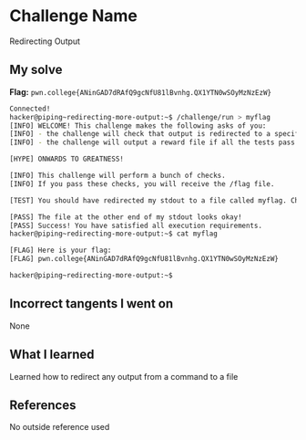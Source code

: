 # Challenge Name
Redirecting Output

## My solve
**Flag:** `pwn.college{ANinGAD7dRAfQ9gcNfU81lBvnhg.QX1YTN0wSOyMzNzEzW}`

```bash
Connected!
hacker@piping~redirecting-more-output:~$ /challenge/run > myflag
[INFO] WELCOME! This challenge makes the following asks of you:
[INFO] - the challenge will check that output is redirected to a specific file path : myflag
[INFO] - the challenge will output a reward file if all the tests pass : /flag

[HYPE] ONWARDS TO GREATNESS!

[INFO] This challenge will perform a bunch of checks.
[INFO] If you pass these checks, you will receive the /flag file.

[TEST] You should have redirected my stdout to a file called myflag. Checking...

[PASS] The file at the other end of my stdout looks okay!
[PASS] Success! You have satisfied all execution requirements.
hacker@piping~redirecting-more-output:~$ cat myflag

[FLAG] Here is your flag:
[FLAG] pwn.college{ANinGAD7dRAfQ9gcNfU81lBvnhg.QX1YTN0wSOyMzNzEzW}

hacker@piping~redirecting-more-output:~$
```
## Incorrect tangents I went on
None

## What I learned
Learned how to redirect any output from a command to a file

## References 
No outside reference used
